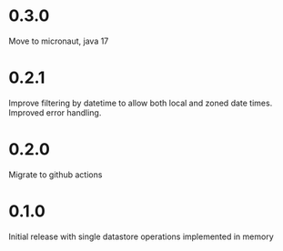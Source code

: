 # 0.3.0

Move to micronaut, java 17

# 0.2.1

Improve filtering by datetime to allow both local and zoned date times. Improved error handling.

# 0.2.0

Migrate to github actions

# 0.1.0

Initial release with single datastore operations implemented in memory
